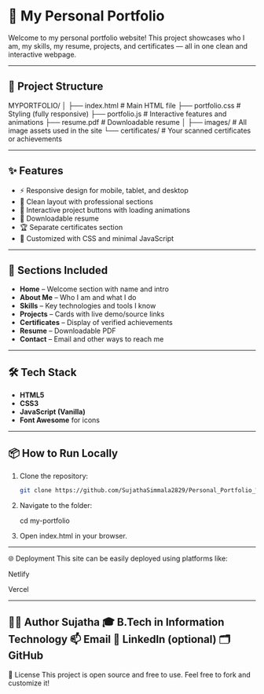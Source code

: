 # 💼 My Personal Portfolio

Welcome to my personal portfolio website! This project showcases who I am, my skills, my resume, projects, and certificates — all in one clean and interactive webpage.

---

## 📁 Project Structure


MYPORTFOLIO/
│
├── index.html # Main HTML file
├── portfolio.css # Styling (fully responsive)
├── portfolio.js # Interactive features and animations
├── resume.pdf # Downloadable resume
│
├── images/ # All image assets used in the site
└── certificates/ # Your scanned certificates or achievements

---

## ✨ Features

- ⚡ Responsive design for mobile, tablet, and desktop
- 🧠 Clean layout with professional sections
- 💬 Interactive project buttons with loading animations
- 📝 Downloadable resume
- 🏆 Separate certificates section
- 🎨 Customized with CSS and minimal JavaScript

---

## 📸 Sections Included

- **Home** – Welcome section with name and intro  
- **About Me** – Who I am and what I do  
- **Skills** – Key technologies and tools I know  
- **Projects** – Cards with live demo/source links  
- **Certificates** – Display of verified achievements  
- **Resume** – Downloadable PDF  
- **Contact** – Email and other ways to reach me  

---

## 🛠️ Tech Stack

- **HTML5**
- **CSS3**
- **JavaScript (Vanilla)**
- **Font Awesome** for icons

---

## 📦 How to Run Locally

1. Clone the repository:
   ```bash
   git clone https://github.com/SujathaSimmala2829/Personal_Portfolio_Website.git
2. Navigate to the folder:

   cd my-portfolio

3. Open index.html in your browser.
-----------------
🌐 Deployment
This site can be easily deployed using platforms like:

   Netlify

   Vercel

-----------------
🙋‍♀️ Author
Sujatha
🎓 B.Tech in Information Technology
📫 Email
💼 LinkedIn (optional)
🗂️ GitHub
---------------
📃 License
This project is open source and free to use. Feel free to fork and customize it!

